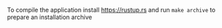 To compile the application install https://rustup.rs and run `make archive` to prepare an installation archive
